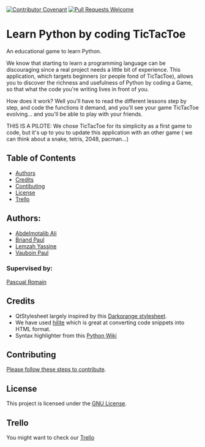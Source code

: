 [![Contributor Covenant](https://img.shields.io/badge/Contributor%20Covenant-v1.4%20adopted-ff69b4.svg)](code-of-conduct.md)
[![Pull Requests Welcome](https://img.shields.io/badge/PRs-welcome-brightgreen.svg?style=flat)](http://makeapullrequest.com)

# Learn Python by coding TicTacToe

An educational game to learn Python.

We know that starting to learn a programming language can be discouraging since a real project needs a little bit of experience.
This application, which targets beginners (or people fond of TicTacToe), allows you to discover the richness and usefulness of Python by coding a Game, so that what the code you're writing lives in front of you.

How does it work? Well you'll have to read the different lessons step by step, and code the functions it demand, and you'll see your game TicTacToe evolving... and you'll be able to play with your friends.

THIS IS A PILOTE:
We chose TicTacToe for its simplicity as a first game to code, but it's up to you to update this application with an other game ( we can think about a snake, tetris, 2048, pacman...)

## Table of Contents

* [Authors](#authors)
* [Credits](#credits)
* [Contibuting](#contibuting)
* [License](#license)
* [Trello](#trello)


## Authors: 
- [Abdelmotalib Ali](https://github.com/AbdelmoAli)
- [Briand Paul](https://github.com/baguettte)
- [Lemzah Yassine](https://github.com/ylemzah)
- [Vauboin Paul](https://github.com/PVaub)

### Supervised by: 
[Pascual Romain](https://github.com/romainpascual)

## Credits
- QtStylesheet largely inspired by this [Darkorange stylesheet](http://discourse.techart.online/t/release-qt-dark-orange-stylesheet/2287). 
- We have used [hilite](http://hilite.me/) which is great at converting code snippets into HTML format.  
- Syntax highlighter from this [Python Wiki](https://wiki.python.org/moin/PyQt/Python%20syntax%20highlighting)

## Contributing
[Please follow these steps to contribute](CONTRIBUTING.md).

## License
This project is licensed under the [GNU License](LICENSE.md).

## Trello
You might want to check our [Trello](https://trello.com/invite/b/e19eXmZW/69b00a78eba6ba6d068734606e91ae63/learn-python-by-coding-tictactoe)
